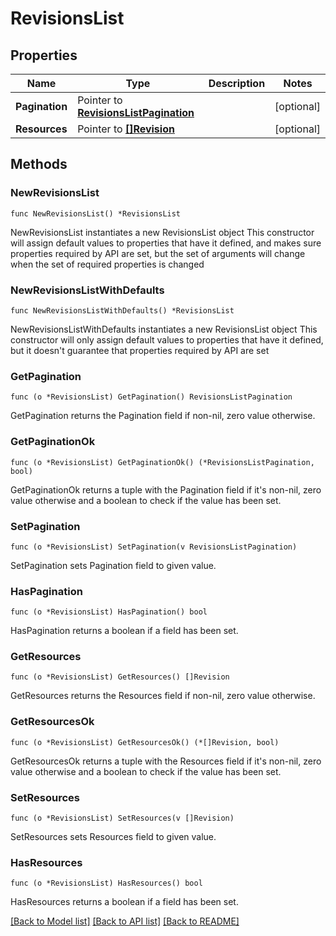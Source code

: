 # RevisionsList

## Properties

Name | Type | Description | Notes
------------ | ------------- | ------------- | -------------
**Pagination** | Pointer to [**RevisionsListPagination**](RevisionsListPagination.md) |  | [optional] 
**Resources** | Pointer to [**[]Revision**](Revision.md) |  | [optional] 

## Methods

### NewRevisionsList

`func NewRevisionsList() *RevisionsList`

NewRevisionsList instantiates a new RevisionsList object
This constructor will assign default values to properties that have it defined,
and makes sure properties required by API are set, but the set of arguments
will change when the set of required properties is changed

### NewRevisionsListWithDefaults

`func NewRevisionsListWithDefaults() *RevisionsList`

NewRevisionsListWithDefaults instantiates a new RevisionsList object
This constructor will only assign default values to properties that have it defined,
but it doesn't guarantee that properties required by API are set

### GetPagination

`func (o *RevisionsList) GetPagination() RevisionsListPagination`

GetPagination returns the Pagination field if non-nil, zero value otherwise.

### GetPaginationOk

`func (o *RevisionsList) GetPaginationOk() (*RevisionsListPagination, bool)`

GetPaginationOk returns a tuple with the Pagination field if it's non-nil, zero value otherwise
and a boolean to check if the value has been set.

### SetPagination

`func (o *RevisionsList) SetPagination(v RevisionsListPagination)`

SetPagination sets Pagination field to given value.

### HasPagination

`func (o *RevisionsList) HasPagination() bool`

HasPagination returns a boolean if a field has been set.

### GetResources

`func (o *RevisionsList) GetResources() []Revision`

GetResources returns the Resources field if non-nil, zero value otherwise.

### GetResourcesOk

`func (o *RevisionsList) GetResourcesOk() (*[]Revision, bool)`

GetResourcesOk returns a tuple with the Resources field if it's non-nil, zero value otherwise
and a boolean to check if the value has been set.

### SetResources

`func (o *RevisionsList) SetResources(v []Revision)`

SetResources sets Resources field to given value.

### HasResources

`func (o *RevisionsList) HasResources() bool`

HasResources returns a boolean if a field has been set.


[[Back to Model list]](../README.md#documentation-for-models) [[Back to API list]](../README.md#documentation-for-api-endpoints) [[Back to README]](../README.md)


